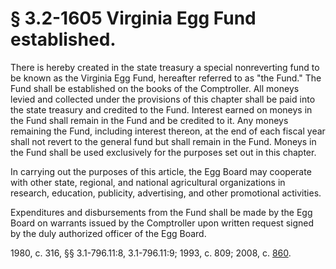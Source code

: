 # § 3.2-1605 Virginia Egg Fund established.

<p>There is hereby created in the state treasury a special nonreverting fund to be known as the Virginia Egg Fund, hereafter referred to as "the Fund." The Fund shall be established on the books of the Comptroller. All moneys levied and collected under the provisions of this chapter shall be paid into the state treasury and credited to the Fund. Interest earned on moneys in the Fund shall remain in the Fund and be credited to it. Any moneys remaining the Fund, including interest thereon, at the end of each fiscal year shall not revert to the general fund but shall remain in the Fund. Moneys in the Fund shall be used exclusively for the purposes set out in this chapter.</p><p>In carrying out the purposes of this article, the Egg Board may cooperate with other state, regional, and national agricultural organizations in research, education, publicity, advertising, and other promotional activities.</p><p>Expenditures and disbursements from the Fund shall be made by the Egg Board on warrants issued by the Comptroller upon written request signed by the duly authorized officer of the Egg Board.</p><p>1980, c. 316, §§ 3.1-796.11:8, 3.1-796.11:9; 1993, c. 809; 2008, c. <a href='http://lis.virginia.gov/cgi-bin/legp604.exe?081+ful+CHAP0860'>860</a>.</p>